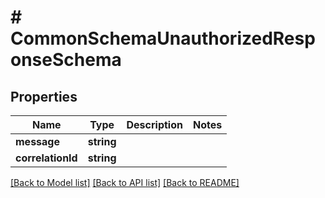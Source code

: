# # CommonSchemaUnauthorizedResponseSchema

## Properties

Name | Type | Description | Notes
------------ | ------------- | ------------- | -------------
**message** | **string** |  |
**correlationId** | **string** |  |

[[Back to Model list]](../../README.md#models) [[Back to API list]](../../README.md#endpoints) [[Back to README]](../../README.md)

